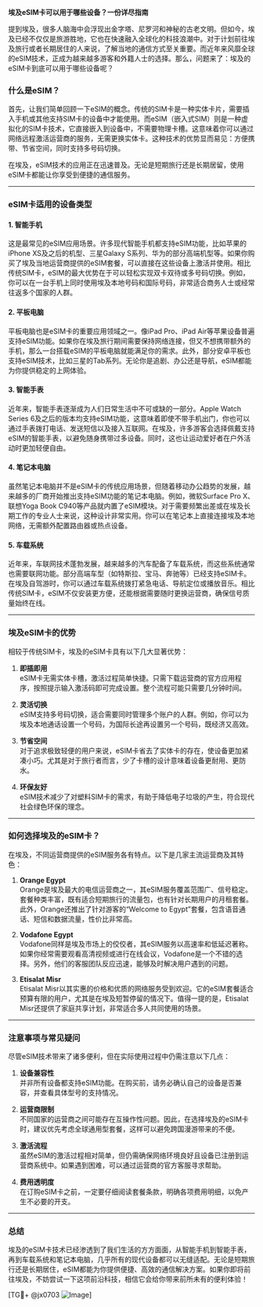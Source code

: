 **埃及eSIM卡可以用于哪些设备？一份详尽指南**

提到埃及，很多人脑海中会浮现出金字塔、尼罗河和神秘的古老文明。但如今，埃及已经不仅仅是旅游胜地，它也在快速融入全球化的科技浪潮中。对于计划前往埃及旅行或者长期居住的人来说，了解当地的通信方式至关重要。而近年来风靡全球的eSIM技术，正成为越来越多游客和外籍人士的选择。那么，问题来了：埃及的eSIM卡到底可以用于哪些设备呢？

### 什么是eSIM？

首先，让我们简单回顾一下eSIM的概念。传统的SIM卡是一种实体卡片，需要插入手机或其他支持SIM卡的设备中才能使用。而eSIM（嵌入式SIM）则是一种虚拟化的SIM卡技术，它直接嵌入到设备中，不需要物理卡槽。这意味着你可以通过网络远程激活运营商的服务，无需更换实体卡。这种技术的优势显而易见：方便携带、节省空间，同时支持多号码切换。

在埃及，eSIM技术的应用正在迅速普及。无论是短期旅行还是长期居留，使用eSIM卡都能让你享受到便捷的通信服务。

---

### eSIM卡适用的设备类型

#### 1. **智能手机**
这是最常见的eSIM应用场景。许多现代智能手机都支持eSIM功能，比如苹果的iPhone XS及之后的机型、三星Galaxy S系列、华为的部分高端机型等。如果你购买了埃及当地运营商提供的eSIM套餐，可以直接在这些设备上激活并使用。相比传统SIM卡，eSIM的最大优势在于可以轻松实现双卡双待或多号码切换。例如，你可以在一台手机上同时使用埃及本地号码和国际号码，非常适合商务人士或经常往返多个国家的人群。

#### 2. **平板电脑**
平板电脑也是eSIM卡的重要应用领域之一。像iPad Pro、iPad Air等苹果设备普遍支持eSIM功能。如果你在埃及旅行期间需要保持网络连接，但又不想携带额外的手机，那么一台搭载eSIM的平板电脑就能满足你的需求。此外，部分安卓平板也支持eSIM技术，比如三星的Tab系列。无论你是追剧、办公还是导航，eSIM都能为你提供稳定的上网体验。

#### 3. **智能手表**
近年来，智能手表逐渐成为人们日常生活中不可或缺的一部分。Apple Watch Series 6及之后的版本均支持eSIM功能，这意味着即使不带手机出门，你也可以通过手表拨打电话、发送短信以及接入互联网。在埃及，许多游客会选择佩戴支持eSIM的智能手表，以避免随身携带过多设备。同时，这也让运动爱好者在户外活动时更加轻便自由。

#### 4. **笔记本电脑**
虽然笔记本电脑并不是eSIM卡的传统应用场景，但随着移动办公趋势的发展，越来越多的厂商开始推出支持eSIM功能的笔记本电脑。例如，微软Surface Pro X、联想Yoga Book C940等产品就内置了eSIM模块。对于需要频繁出差或在埃及长期工作的专业人士来说，这种设计非常实用。你可以在笔记本上直接连接埃及本地网络，无需额外配置路由器或热点设备。

#### 5. **车载系统**
近年来，车联网技术蓬勃发展，越来越多的汽车配备了车载系统，而这些系统通常也需要联网功能。部分高端车型（如特斯拉、宝马、奔驰等）已经支持eSIM卡。在埃及自驾游时，你可以通过车载系统拨打紧急电话、导航定位或播放音乐。相比传统SIM卡，eSIM不仅安装更方便，还能根据需要随时更换运营商，确保信号质量始终在线。

---

### 埃及eSIM卡的优势

相较于传统SIM卡，埃及的eSIM卡具有以下几大显著优势：

1. **即插即用**  
   eSIM卡无需实体卡槽，激活过程简单快捷。只需下载运营商的官方应用程序，按照提示输入激活码即可完成设置。整个流程可能只需要几分钟时间。

2. **灵活切换**  
   eSIM支持多号码切换，适合需要同时管理多个账户的人群。例如，你可以为埃及本地通话设置一个号码，为国际长途再设置另一个号码，既经济又高效。

3. **节省空间**  
   对于追求极致轻便的用户来说，eSIM卡省去了实体卡的存在，使设备更加紧凑小巧。尤其是对于旅行者而言，少了卡槽的设计意味着设备更耐用、更防水。

4. **环保友好**  
   eSIM技术减少了对塑料SIM卡的需求，有助于降低电子垃圾的产生，符合现代社会绿色环保的理念。

---

### 如何选择埃及的eSIM卡？

在埃及，不同运营商提供的eSIM服务各有特点。以下是几家主流运营商及其特色：

1. **Orange Egypt**  
   Orange是埃及最大的电信运营商之一，其eSIM服务覆盖范围广、信号稳定。套餐种类丰富，既有适合短期旅行的流量包，也有针对长期用户的月租套餐。此外，Orange还推出了针对游客的“Welcome to Egypt”套餐，包含语音通话、短信和数据流量，性价比非常高。

2. **Vodafone Egypt**  
   Vodafone同样是埃及市场上的佼佼者，其eSIM服务以高速率和低延迟著称。如果你经常需要观看高清视频或进行在线会议，Vodafone是一个不错的选择。另外，他们的客服团队反应迅速，能够及时解决用户遇到的问题。

3. **Etisalat Misr**  
   Etisalat Misr以其实惠的价格和优质的网络服务受到欢迎。它的eSIM套餐适合预算有限的用户，尤其是在埃及短暂停留的情况下。值得一提的是，Etisalat Misr还提供了家庭共享计划，非常适合多人共同使用的场景。

---

### 注意事项与常见疑问

尽管eSIM技术带来了诸多便利，但在实际使用过程中仍需注意以下几点：

1. **设备兼容性**  
   并非所有设备都支持eSIM功能。在购买前，请务必确认自己的设备是否兼容，并查看具体型号的支持情况。

2. **运营商限制**  
   不同国家的运营商之间可能存在互操作性问题。因此，在选择埃及的eSIM卡时，建议优先考虑全球通用型套餐，这样可以避免跨国漫游带来的不便。

3. **激活流程**  
   虽然eSIM的激活过程相对简单，但仍需确保网络环境良好且设备已注册到运营商系统中。如果遇到困难，可以通过运营商的官方客服寻求帮助。

4. **费用透明度**  
   在订购eSIM卡之前，一定要仔细阅读套餐条款，明确各项费用明细，以免产生不必要的开支。

---

### 总结

埃及的eSIM卡技术已经渗透到了我们生活的方方面面，从智能手机到智能手表，再到车载系统和笔记本电脑，几乎所有的现代设备都可以无缝适配。无论是短期旅行还是长期居住，eSIM都能为你提供便捷、高效的通信解决方案。如果你即将前往埃及，不妨尝试一下这项前沿科技，相信它会给你带来前所未有的便利体验！

[TG💪+ @jx0703 ![Image](https://github.com/user-attachments/assets/dbca1d08-cadb-493c-b0ec-ad6f7a83f270)]
